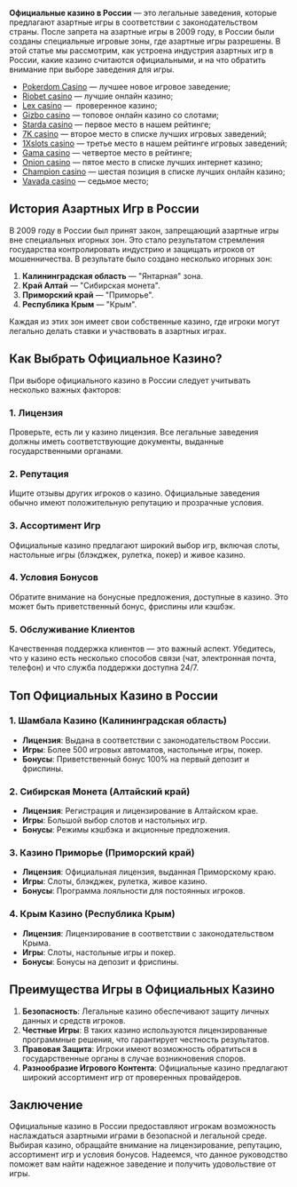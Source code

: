 **Официальные казино в России** — это легальные заведения, которые предлагают азартные игры в соответствии с законодательством страны. После запрета на азартные игры в 2009 году, в России были созданы специальные игровые зоны, где азартные игры разрешены. В этой статье мы рассмотрим, как устроена индустрия азартных игр в России, какие казино считаются официальными, и на что обратить внимание при выборе заведения для игры.

* [Pokerdom Casino](https://brandplay.link/FwVc4f) — лучшее новое игровое заведение;
* [Riobet casino](https://brandplay.link/TnjsxFvH) — лучшие онлайн казино;
* [Lex casino](https://brandplay.link/VMqNXPFs) —  проверенное казино;
* [Gizbo casino](https://brandplay.link/rvzLrVLp) — топовое онлайн казино со слотами;
* [Starda casino](https://brandplay.link/HDcDrxLk) — первое место в нашем рейтинге;
* [7K casino](https://brandplay.link/dd46bNgD) — второе место в списке лучших игровых заведений;
* [1Xslots casino](https://brandplay.link/J2ZbqMPZ) — третье место в нашем рейтинге игровых заведений;
* [Gama casino](https://brandplay.link/RD52jZbL) — четвертое место в рейтинге;
* [Onion casino](https://brandplay.link/8LcS6Djb) — пятое место в списке лучших интернет казино;
* [Champion casino](https://temon-gter.cfd/go/9n8?p56190p303844p3509t17502) — шестая позиция в списке лучших онлайн казино;
* [Vavada casino](https://vavadapartner.pro/?promo=75590753-cc8b-4c4a-8d71-99b7a2293439-jud\&target=register) — седьмое место;

## История Азартных Игр в России

В 2009 году в России был принят закон, запрещающий азартные игры вне специальных игорных зон. Это стало результатом стремления государства контролировать индустрию и защищать игроков от мошенничества. В результате было создано несколько игорных зон:

1. **Калининградская область** — "Янтарная" зона.
2. **Край Алтай** — "Сибирская монета".
3. **Приморский край** — "Приморье".
4. **Республика Крым** — "Крым".

Каждая из этих зон имеет свои собственные казино, где игроки могут легально делать ставки и участвовать в азартных играх.

## Как Выбрать Официальное Казино?

При выборе официального казино в России следует учитывать несколько важных факторов:

### 1. Лицензия

Проверьте, есть ли у казино лицензия. Все легальные заведения должны иметь соответствующие документы, выданные государственными органами.

### 2. Репутация

Ищите отзывы других игроков о казино. Официальные заведения обычно имеют положительную репутацию и прозрачные условия.

### 3. Ассортимент Игр

Официальные казино предлагают широкий выбор игр, включая слоты, настольные игры (блэкджек, рулетка, покер) и живое казино.

### 4. Условия Бонусов

Обратите внимание на бонусные предложения, доступные в казино. Это может быть приветственный бонус, фриспины или кэшбэк.

### 5. Обслуживание Клиентов

Качественная поддержка клиентов — это важный аспект. Убедитесь, что у казино есть несколько способов связи (чат, электронная почта, телефон) и что служба поддержки доступна 24/7.

## Топ Официальных Казино в России

### 1. **Шамбала Казино (Калининградская область)**

* **Лицензия**: Выдана в соответствии с законодательством России.
* **Игры**: Более 500 игровых автоматов, настольные игры, покер.
* **Бонусы**: Приветственный бонус 100% на первый депозит и фриспины.

### 2. **Сибирская Монета (Алтайский край)**

* **Лицензия**: Регистрация и лицензирование в Алтайском крае.
* **Игры**: Большой выбор слотов и настольных игр.
* **Бонусы**: Режимы кэшбэка и акционные предложения.

### 3. **Казино Приморье (Приморский край)**

* **Лицензия**: Официальная лицензия, выданная Приморскому краю.
* **Игры**: Слоты, блэкджек, рулетка, живое казино.
* **Бонусы**: Программа лояльности для постоянных игроков.

### 4. **Крым Казино (Республика Крым)**

* **Лицензия**: Лицензирование в соответствии с законодательством Крыма.
* **Игры**: Слоты, настольные игры и покер.
* **Бонусы**: Бонусы на депозит и фриспины.

## Преимущества Игры в Официальных Казино

1. **Безопасность**: Легальные казино обеспечивают защиту личных данных и средств игроков.
2. **Честные Игры**: В таких казино используются лицензированные программные решения, что гарантирует честность результатов.
3. **Правовая Защита**: Игроки имеют возможность обратиться в государственные органы в случае возникновения споров.
4. **Разнообразие Игрового Контента**: Официальные казино предлагают широкий ассортимент игр от проверенных провайдеров.

## Заключение

Официальные казино в России предоставляют игрокам возможность наслаждаться азартными играми в безопасной и легальной среде. Выбирая казино, обращайте внимание на лицензирование, репутацию, ассортимент игр и условия бонусов. Надеемся, что данное руководство поможет вам найти надежное заведение и получить удовольствие от игры.
